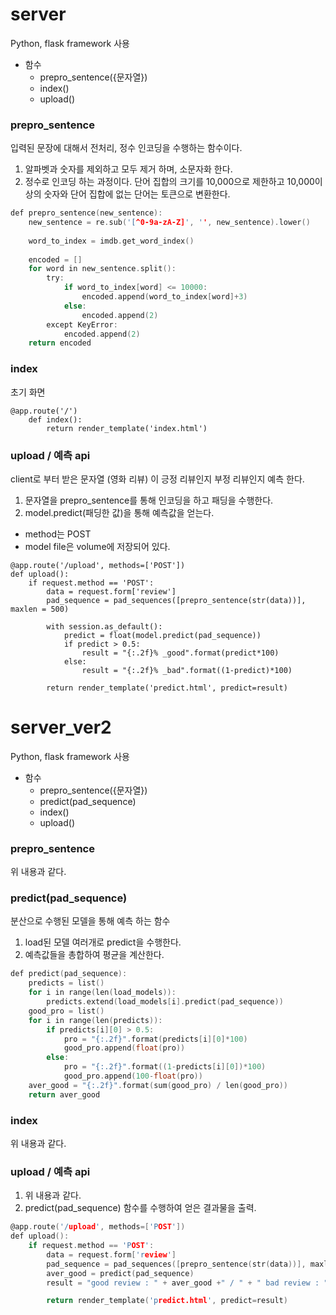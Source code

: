 # server
Python, flask framework 사용
* 함수
    - prepro_sentence({문자열})
    - index()
    - upload()

### prepro_sentence
입력된 문장에 대해서 전처리, 정수 인코딩을 수행하는 함수이다.
1. 알파벳과 숫자를 제외하고 모두 제거 하며, 소문자화 한다.
2. 정수로 인코딩 하는 과정이다. 단어 집합의 크기를 10,000으로 제한하고 10,000이상의 숫자와 단어 집합에 없는 단어는 <unk> 토큰으로 변환한다.

```c
def prepro_sentence(new_sentence):
    new_sentence = re.sub('[^0-9a-zA-Z]', '', new_sentence).lower()
        
    word_to_index = imdb.get_word_index()
        
    encoded = []
    for word in new_sentence.split():
        try:
            if word_to_index[word] <= 10000:
                encoded.append(word_to_index[word]+3)
            else:
                encoded.append(2)
        except KeyError:
            encoded.append(2)
    return encoded
```

### index
초기 화면

    @app.route('/') 
        def index():
            return render_template('index.html') 

### upload / 예측 api
client로 부터 받은 문자열 (영화 리뷰) 이 긍정 리뷰인지 부정 리뷰인지 예측 한다.
1. 문자열을 prepro_sentence를 통해 인코딩을 하고 패딩을 수행한다.
2. model.predict(패딩한 값)을 통해 예측값을 얻는다.
* method는 POST
* model file은 volume에 저장되어 있다.

```
@app.route('/upload', methods=['POST']) 
def upload():
    if request.method == 'POST': 
        data = request.form['review'] 
        pad_sequence = pad_sequences([prepro_sentence(str(data))], maxlen = 500)
            
        with session.as_default():
            predict = float(model.predict(pad_sequence))
            if predict > 0.5:
                result = "{:.2f}% _good".format(predict*100)
            else:
                result = "{:.2f}% _bad".format((1-predict)*100)
        
        return render_template('predict.html', predict=result)
```

# server_ver2
Python, flask framework 사용

* 함수 
    - prepro_sentence({문자열})
    - predict(pad_sequence)
    - index()
    - upload()

### prepro_sentence
위 내용과 같다.

### predict(pad_sequence)
분산으로 수행된 모델을 통해 예측 하는 함수
1. load된 모델 여러개로 predict을 수행한다.
2. 예측값들을 총합하여 평균을 계산한다.

``` C
def predict(pad_sequence):
    predicts = list()
    for i in range(len(load_models)):
        predicts.extend(load_models[i].predict(pad_sequence))
    good_pro = list()
    for i in range(len(predicts)):
        if predicts[i][0] > 0.5:
            pro = "{:.2f}".format(predicts[i][0]*100)
            good_pro.append(float(pro))
        else:
            pro = "{:.2f}".format((1-predicts[i][0])*100)
            good_pro.append(100-float(pro))
    aver_good = "{:.2f}".format(sum(good_pro) / len(good_pro))
    return aver_good
```

### index
위 내용과 같다.

### upload / 예측 api
1. 위 내용과 같다.
2. predict(pad_sequence) 함수를 수행하여 얻은 결과물을 출력.

``` C
@app.route('/upload', methods=['POST'])
def upload():
    if request.method == 'POST':
        data = request.form['review']
        pad_sequence = pad_sequences([prepro_sentence(str(data))], maxlen = 500)
        aver_good = predict(pad_sequence)
        result = "good review : " + aver_good +" / " + " bad review : " + str(100-float(aver_good))

        return render_template('predict.html', predict=result)
```
